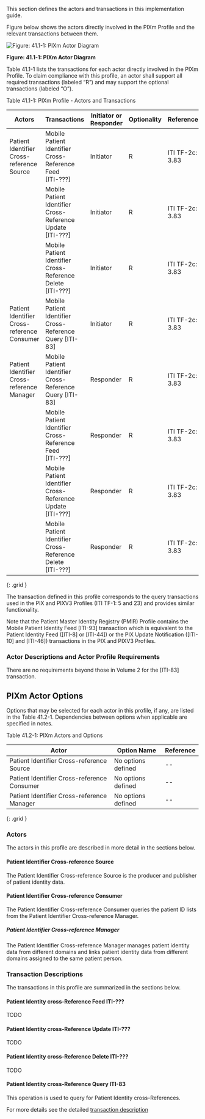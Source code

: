 
This section defines the actors and transactions in this implementation guide.

Figure below shows the actors directly
involved in the PIXm
Profile and the relevant transactions between them.


![Figure: 41.1-1: PIXm Actor Diagram](ActorsAndTransactions.svg "Figure: 41.1-1: PIXm Actor Diagram")

<div style="clear: left"/>

**Figure: 41.1-1: PIXm Actor Diagram**

Table 41.1-1 lists the transactions for each actor directly involved in
the PIXm Profile. To claim compliance with this profile, an actor shall
support all required transactions (labeled “R”) and may support the
optional transactions (labeled “O”).

Table 41.1-1: PIXm Profile - Actors and Transactions

| Actors| Transactions| Initiator or Responder | Optionality | Reference |
| ----- | ----------- | ---------------------- | ----------- | --------- |
| Patient Identifier Cross-reference Source | Mobile Patient Identifier Cross-Reference Feed \[ITI-???\] | Initiator | R | ITI TF-2c: 3.83 |
| | Mobile Patient Identifier Cross-Reference Update \[ITI-???\] | Initiator | R | ITI TF-2c: 3.83 |
| | Mobile Patient Identifier Cross-Reference Delete \[ITI-???\] | Initiator | R | ITI TF-2c: 3.83 |
| Patient Identifier Cross-reference Consumer | Mobile Patient Identifier Cross-Reference Query \[ITI-83\] | Initiator     | R | ITI TF-2c: 3.83 |
| Patient Identifier Cross-reference Manager  | Mobile Patient Identifier Cross-Reference Query \[ITI-83\] | Responder     | R | ITI TF-2c: 3.83 |
| | Mobile Patient Identifier Cross-Reference Feed \[ITI-???\] | Responder | R | ITI TF-2c: 3.83 |
| | Mobile Patient Identifier Cross-Reference Update \[ITI-???\] | Responder | R | ITI TF-2c: 3.83 |
| | Mobile Patient Identifier Cross-Reference Delete \[ITI-???\] | Responder | R | ITI TF-2c: 3.83 |
{: .grid }

The transaction defined in this profile corresponds to the query
transactions used in the PIX and PIXV3 Profiles (ITI TF-1: 5 and 23) and
provides similar functionality.

Note that the Patient Master Identity Registry (PMIR) Profile contains
the Mobile Patient Identity Feed \[ITI-93\] transaction which is
equivalent to the Patient Identity Feed (\[ITI-8\] or \[ITI-44\]) or the
PIX Update Notification (\[ITI-10\] and \[ITI-46\]) transactions in the
PIX and PIXV3 Profiles.

### Actor Descriptions and Actor Profile Requirements

There are no requirements beyond those in Volume 2 for the \[ITI-83\]
transaction.

## PIXm Actor Options

Options that may be selected for each actor in this profile, if any, are
listed in the Table 41.2-1. Dependencies between options when applicable
are specified in notes.

Table 41.2-1: PIXm Actors and Options

| Actor                                       | Option Name        | Reference |
| ------------------------------------------- | ------------------ | --------- |
| Patient Identifier Cross-reference Source   | No options defined | \--       |
| Patient Identifier Cross-reference Consumer | No options defined | \--       |
| Patient Identifier Cross-reference Manager  | No options defined | \--       |
{: .grid }

### Actors
The actors in this profile are described in more detail in the sections below.

#### Patient Identifier Cross-reference Source
The Patient Identifier Cross-reference Source is the producer and publisher of patient identity data.

#### Patient Identifier Cross-reference Consumer
The Patient Identifier Cross-reference Consumer queries the patient ID lists from the Patient Identifier Cross-reference Manager.

##### Patient Identifier Cross-reference Manager
The Patient Identifier Cross-reference Manager manages patient identity data from different domains and links patient identity data from different domains assigned to the same patient person.  


### Transaction Descriptions
The transactions in this profile are summarized in the sections below.

#### Patient Identity cross-Reference Feed ITI-???
TODO

#### Patient Identity cross-Reference Update ITI-???
TODO

#### Patient Identity cross-Reference Delete ITI-???
TODO

#### Patient Identity cross-Reference Query ITI-83

This operation is used to query for Patient Identity cross-References.

For more details see the detailed [transaction description](ITI-83.html)
